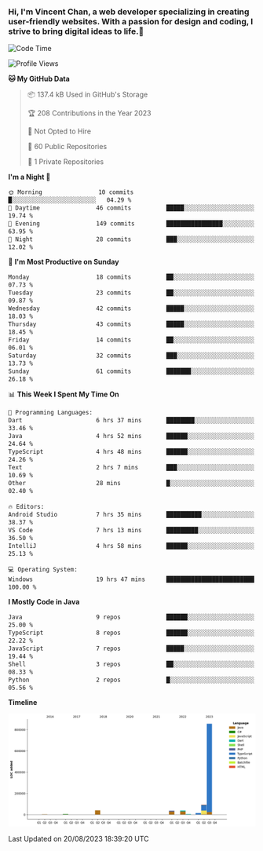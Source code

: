 ### Hi, I'm Vincent Chan, a web developer specializing in creating user-friendly websites. With a passion for design and coding, I strive to bring digital ideas to life.👋

<!--
**hkvincent/hkvincent** is a ✨ _special_ ✨ repository because its `README.md` (this file) appears on your GitHub profile.

Here are some ideas to get you started:

- 🔭 I’m currently working on ...
- 🌱 I’m currently learning ...
- 👯 I’m looking to collaborate on ...
- 🤔 I’m looking for help with ...
- 💬 Ask me about ...
- 📫 How to reach me: ...
- 😄 Pronouns: ...
- ⚡ Fun fact: ...
-->
<!--START_SECTION:waka-->
![Code Time](http://img.shields.io/badge/Code%20Time-296%20hrs%2025%20mins-blue)

![Profile Views](http://img.shields.io/badge/Profile%20Views-0-blue)

**🐱 My GitHub Data** 

> 📦 137.4 kB Used in GitHub's Storage 
 > 
> 🏆 208 Contributions in the Year 2023
 > 
> 🚫 Not Opted to Hire
 > 
> 📜 60 Public Repositories 
 > 
> 🔑 1 Private Repositories 
 > 
**I'm a Night 🦉** 

```text
🌞 Morning                10 commits          █░░░░░░░░░░░░░░░░░░░░░░░░   04.29 % 
🌆 Daytime                46 commits          █████░░░░░░░░░░░░░░░░░░░░   19.74 % 
🌃 Evening                149 commits         ████████████████░░░░░░░░░   63.95 % 
🌙 Night                  28 commits          ███░░░░░░░░░░░░░░░░░░░░░░   12.02 % 
```
📅 **I'm Most Productive on Sunday** 

```text
Monday                   18 commits          ██░░░░░░░░░░░░░░░░░░░░░░░   07.73 % 
Tuesday                  23 commits          ██░░░░░░░░░░░░░░░░░░░░░░░   09.87 % 
Wednesday                42 commits          █████░░░░░░░░░░░░░░░░░░░░   18.03 % 
Thursday                 43 commits          █████░░░░░░░░░░░░░░░░░░░░   18.45 % 
Friday                   14 commits          ██░░░░░░░░░░░░░░░░░░░░░░░   06.01 % 
Saturday                 32 commits          ███░░░░░░░░░░░░░░░░░░░░░░   13.73 % 
Sunday                   61 commits          ███████░░░░░░░░░░░░░░░░░░   26.18 % 
```


📊 **This Week I Spent My Time On** 

```text
💬 Programming Languages: 
Dart                     6 hrs 37 mins       ████████░░░░░░░░░░░░░░░░░   33.46 % 
Java                     4 hrs 52 mins       ██████░░░░░░░░░░░░░░░░░░░   24.64 % 
TypeScript               4 hrs 48 mins       ██████░░░░░░░░░░░░░░░░░░░   24.26 % 
Text                     2 hrs 7 mins        ███░░░░░░░░░░░░░░░░░░░░░░   10.69 % 
Other                    28 mins             █░░░░░░░░░░░░░░░░░░░░░░░░   02.40 % 

🔥 Editors: 
Android Studio           7 hrs 35 mins       ██████████░░░░░░░░░░░░░░░   38.37 % 
VS Code                  7 hrs 13 mins       █████████░░░░░░░░░░░░░░░░   36.50 % 
IntelliJ                 4 hrs 58 mins       ██████░░░░░░░░░░░░░░░░░░░   25.13 % 

💻 Operating System: 
Windows                  19 hrs 47 mins      █████████████████████████   100.00 % 
```

**I Mostly Code in Java** 

```text
Java                     9 repos             ██████░░░░░░░░░░░░░░░░░░░   25.00 % 
TypeScript               8 repos             ██████░░░░░░░░░░░░░░░░░░░   22.22 % 
JavaScript               7 repos             █████░░░░░░░░░░░░░░░░░░░░   19.44 % 
Shell                    3 repos             ██░░░░░░░░░░░░░░░░░░░░░░░   08.33 % 
Python                   2 repos             █░░░░░░░░░░░░░░░░░░░░░░░░   05.56 % 
```



**Timeline**

![Lines of Code chart](https://raw.githubusercontent.com/hkvincent/hkvincent/main/assets/bar_graph.png)


 Last Updated on 20/08/2023 18:39:20 UTC
<!--END_SECTION:waka-->
